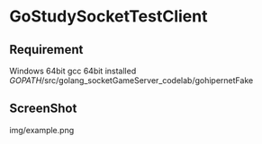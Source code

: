 # GoStudySocketTestClient

## Requirement
Windows 64bit
gcc 64bit
installed $GOPATH$/src/golang_socketGameServer_codelab/gohipernetFake

## ScreenShot
img/example.png
